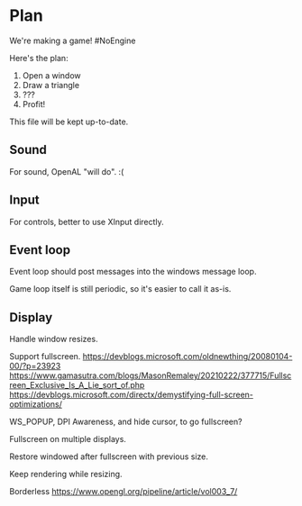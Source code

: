 # Plan

We're making a game! #NoEngine

Here's the plan:

1. Open a window
2. Draw a triangle
3. ???
4. Profit!

This file will be kept up-to-date.

## Sound

For sound, OpenAL "will do". :(

## Input

For controls, better to use XInput directly.

## Event loop

Event loop should post messages into the windows message loop.

Game loop itself is still periodic, so it's easier to call it as-is.

## Display

Handle window resizes.

Support fullscreen.
https://devblogs.microsoft.com/oldnewthing/20080104-00/?p=23923
https://www.gamasutra.com/blogs/MasonRemaley/20210222/377715/Fullscreen_Exclusive_Is_A_Lie_sort_of.php
https://devblogs.microsoft.com/directx/demystifying-full-screen-optimizations/

WS_POPUP, DPI Awareness, and hide cursor, to go fullscreen?

Fullscreen on multiple displays.

Restore windowed after fullscreen with previous size.

Keep rendering while resizing.

Borderless https://www.opengl.org/pipeline/article/vol003_7/

